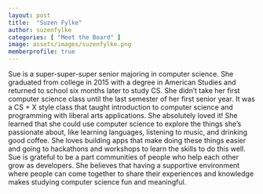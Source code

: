 ```yaml
---
layout: post
title:  "Suzen Fylke"
author: suzenfylke
categories: [ "Meet the Board" ]
image: assets/images/suzenfylke.png
memberprofile: true
---
```


Sue is a super-super-super senior majoring in computer science. She graduated from college in 2015 with a degree in American Studies and returned to school six months later to study CS. She didn’t take her first computer science class until the last semester of her first senior year. It was a CS + X style class that taught introduction to computer science and programming with liberal arts applications. She absolutely loved it! She learned that she could use computer science to explore the things she’s passionate about, like learning languages, listening to music, and drinking good coffee. She loves building apps that make doing these things easier and going to hackathons and workshops to learn the skills to do this well. Sue is grateful to be a part communities of people who help each other grow as developers. She believes that having a supportive environment where people can come together to share their experiences and knowledge makes studying computer science fun and meaningful.
